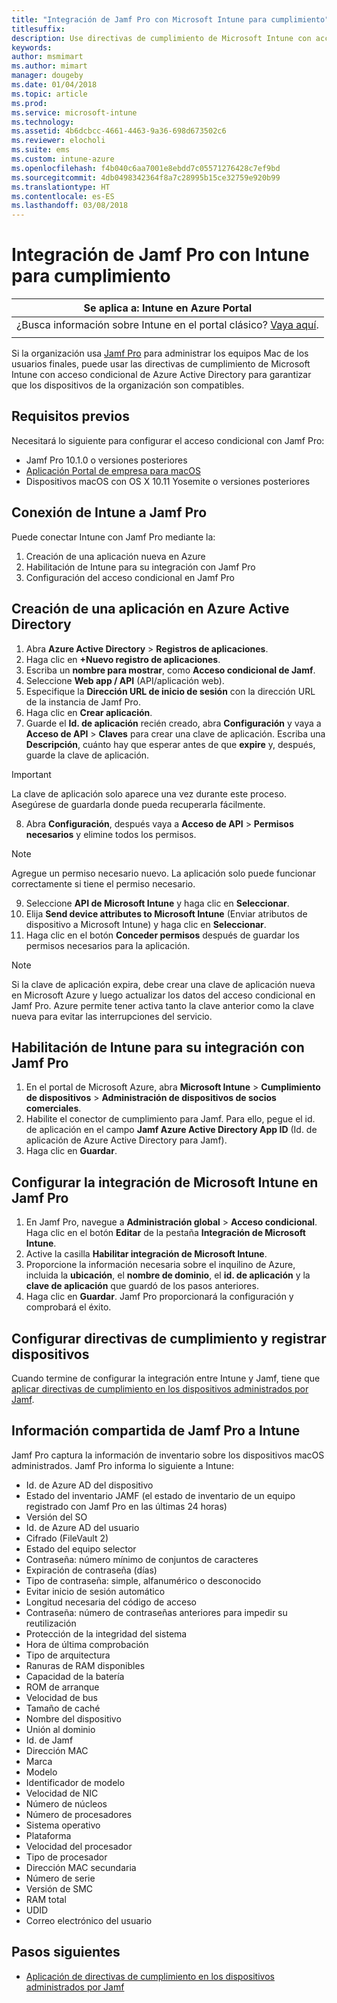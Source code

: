 ```yaml
---
title: "Integración de Jamf Pro con Microsoft Intune para cumplimiento"
titlesuffix: 
description: Use directivas de cumplimiento de Microsoft Intune con acceso condicional de Azure Active Directory para ayudar a proteger los dispositivos administrados por Jamf.
keywords: 
author: msmimart
ms.author: mimart
manager: dougeby
ms.date: 01/04/2018
ms.topic: article
ms.prod: 
ms.service: microsoft-intune
ms.technology: 
ms.assetid: 4b6dcbcc-4661-4463-9a36-698d673502c6
ms.reviewer: elocholi
ms.suite: ems
ms.custom: intune-azure
ms.openlocfilehash: f4b040c6aa7001e8ebdd7c05571276428c7ef9bd
ms.sourcegitcommit: 4db0498342364f8a7c28995b15ce32759e920b99
ms.translationtype: HT
ms.contentlocale: es-ES
ms.lasthandoff: 03/08/2018
---
```

# <a name="integrate-jamf-pro-with-intune-for-compliance"></a>Integración de Jamf Pro con Intune para cumplimiento

|Se aplica a: Intune en Azure Portal |
|--|
|¿Busca información sobre Intune en el portal clásico? [Vaya aquí](/intune/introduction-intune?toc=/intune-classic/toc.json).|
| |

Si la organización usa [Jamf Pro](https://www.jamf.com) para administrar los equipos Mac de los usuarios finales, puede usar las directivas de cumplimiento de Microsoft Intune con acceso condicional de Azure Active Directory para garantizar que los dispositivos de la organización son compatibles.

## <a name="prerequisites"></a>Requisitos previos

Necesitará lo siguiente para configurar el acceso condicional con Jamf Pro:

- Jamf Pro 10.1.0 o versiones posteriores
- [Aplicación Portal de empresa para macOS](https://aka.ms/macoscompanyportal)
- Dispositivos macOS con OS X 10.11 Yosemite o versiones posteriores

## <a name="connecting-intune-to-jamf-pro"></a>Conexión de Intune a Jamf Pro

Puede conectar Intune con Jamf Pro mediante la:

1. Creación de una aplicación nueva en Azure
2. Habilitación de Intune para su integración con Jamf Pro
3. Configuración del acceso condicional en Jamf Pro

## <a name="create-a-new-application-in-azure-active-directory"></a>Creación de una aplicación en Azure Active Directory

1. Abra **Azure Active Directory** > **Registros de aplicaciones**.
2. Haga clic en **+Nuevo registro de aplicaciones**.
3. Escriba un **nombre para mostrar**, como **Acceso condicional de Jamf**.
4. Seleccione **Web app / API** (API/aplicación web).
5. Especifique la **Dirección URL de inicio de sesión** con la dirección URL de la instancia de Jamf Pro.
6. Haga clic en **Crear aplicación**.
7. Guarde el **Id. de aplicación** recién creado, abra **Configuración** y vaya a **Acceso de API** > **Claves** para crear una clave de aplicación. Escriba una **Descripción**, cuánto hay que esperar antes de que **expire** y, después, guarde la clave de aplicación.

  > [!IMPORTANT]
  > La clave de aplicación solo aparece una vez durante este proceso. Asegúrese de guardarla donde pueda recuperarla fácilmente.

8. Abra **Configuración**, después vaya a **Acceso de API** > **Permisos necesarios** y elimine todos los permisos.

  > [!NOTE]
  > Agregue un permiso necesario nuevo. La aplicación solo puede funcionar correctamente si tiene el permiso necesario.

9.  Seleccione **API de Microsoft Intune** y haga clic en **Seleccionar**.
10. Elija **Send device attributes to Microsoft Intune** (Enviar atributos de dispositivo a Microsoft Intune) y haga clic en **Seleccionar**.
11. Haga clic en el botón **Conceder permisos** después de guardar los permisos necesarios para la aplicación.

  > [!NOTE]
  > Si la clave de aplicación expira, debe crear una clave de aplicación nueva en Microsoft Azure y luego actualizar los datos del acceso condicional en Jamf Pro. Azure permite tener activa tanto la clave anterior como la clave nueva para evitar las interrupciones del servicio.

## <a name="enable-intune-to-integrate-with-jamf-pro"></a>Habilitación de Intune para su integración con Jamf Pro

1. En el portal de Microsoft Azure, abra **Microsoft Intune** > **Cumplimiento de dispositivos** > **Administración de dispositivos de socios comerciales**.
2. Habilite el conector de cumplimiento para Jamf. Para ello, pegue el id. de aplicación en el campo **Jamf Azure Active Directory App ID** (Id. de aplicación de Azure Active Directory para Jamf).
3. Haga clic en **Guardar**.

## <a name="configure-microsoft-intune-integration-in-jamf-pro"></a>Configurar la integración de Microsoft Intune en Jamf Pro

1. En Jamf Pro, navegue a **Administración global** > **Acceso condicional**. Haga clic en el botón **Editar** de la pestaña **Integración de Microsoft Intune**.
2. Active la casilla **Habilitar integración de Microsoft Intune**.
3. Proporcione la información necesaria sobre el inquilino de Azure, incluida la **ubicación**, el **nombre de dominio**, el **id. de aplicación** y la **clave de aplicación** que guardó de los pasos anteriores.
4. Haga clic en **Guardar**. Jamf Pro proporcionará la configuración y comprobará el éxito.

## <a name="set-up-compliance-policies-and-register-devices"></a>Configurar directivas de cumplimiento y registrar dispositivos

Cuando termine de configurar la integración entre Intune y Jamf, tiene que [aplicar directivas de cumplimiento en los dispositivos administrados por Jamf](conditional-access-assign-jamf.md).

## <a name="information-shared-from-jamf-pro-to-intune"></a>Información compartida de Jamf Pro a Intune

Jamf Pro captura la información de inventario sobre los dispositivos macOS administrados. Jamf Pro informa lo siguiente a Intune:

* Id. de Azure AD del dispositivo
* Estado del inventario JAMF (el estado de inventario de un equipo registrado con Jamf Pro en las últimas 24 horas)
* Versión del SO
* Id. de Azure AD del usuario
* Cifrado (FileVault 2)
* Estado del equipo selector
* Contraseña: número mínimo de conjuntos de caracteres
* Expiración de contraseña (días)
* Tipo de contraseña: simple, alfanumérico o desconocido
* Evitar inicio de sesión automático
* Longitud necesaria del código de acceso
* Contraseña: número de contraseñas anteriores para impedir su reutilización
* Protección de la integridad del sistema
* Hora de última comprobación
* Tipo de arquitectura
* Ranuras de RAM disponibles
* Capacidad de la batería
* ROM de arranque
* Velocidad de bus
* Tamaño de caché
* Nombre del dispositivo
* Unión al dominio
* Id. de Jamf
* Dirección MAC
* Marca
* Modelo
* Identificador de modelo
* Velocidad de NIC
* Número de núcleos
* Número de procesadores
* Sistema operativo
* Plataforma
* Velocidad del procesador
* Tipo de procesador
* Dirección MAC secundaria
* Número de serie
* Versión de SMC
* RAM total
* UDID
* Correo electrónico del usuario

## <a name="next-steps"></a>Pasos siguientes

- [Aplicación de directivas de cumplimiento en los dispositivos administrados por Jamf](conditional-access-assign-jamf.md)

